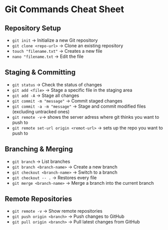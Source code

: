# Git Commands Cheat Sheet

## Repository Setup
- `git init` -> Initialize a new Git repository
- `git clone <repo-url>` -> Clone an existing repository
- `touch "filename.txt"` -> Creates a new file 
- `nano "filename.txt` -> Edit the file

## Staging & Committing
- `git status` -> Check the status of changes
- `git add <file>` -> Stage a specific file in the staging area
- `git add -A` -> Stage all changes
- `git commit -m "message"` -> Commit staged changes
- `git commit -a -m "message"` -> Stage and commit modified files (excluding untracked ones)
- `git remote -v`-> shows the server adress where git thinks you want to push to
- `git remote set-url origin <remot-url>` -> sets up the repo you want to push to 

## Branching & Merging
- `git branch` -> List branches
- `git branch <branch-name>` -> Create a new branch
- `git checkout <branch-name>` → Switch to a branch
- `git checkout -- .` -> Restores every file 
- `git merge <branch-name>` → Merge a branch into the current branch

## Remote Repositories
- `git remote -v` → Show remote repositories
- `git push origin <branch>` → Push changes to GitHub
- `git pull origin <branch>` → Pull latest changes from GitHub
